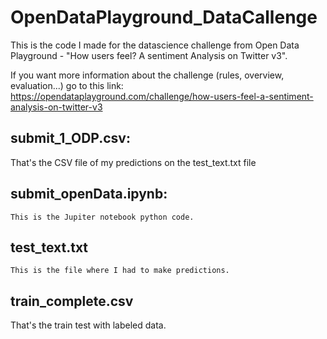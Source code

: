 # OpenDataPlayground_DataCallenge
This is the code I made for the datascience challenge from Open Data Playground - "How users feel? A sentiment Analysis on Twitter v3". 

If you want more information about the challenge (rules, overview, evaluation...) go to this link:
https://opendataplayground.com/challenge/how-users-feel-a-sentiment-analysis-on-twitter-v3

## submit_1_ODP.csv:
  That's the CSV file of my predictions on the test_text.txt file
	
## submit_openData.ipynb:
	This is the Jupiter notebook python code.
	
## test_text.txt
	This is the file where I had to make predictions.
	
## train_complete.csv
  That's the train test with labeled data.
